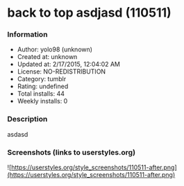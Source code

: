 # back to top asdjasd (110511)

### Information
- Author: yolo98 (unknown)
- Created at: unknown
- Updated at: 2/17/2015, 12:04:02 AM
- License: NO-REDISTRIBUTION
- Category: tumblr
- Rating: undefined
- Total installs: 44
- Weekly installs: 0


### Description
asdasd


### Screenshots (links to userstyles.org)
![https://userstyles.org/style_screenshots/110511-after.png](https://userstyles.org/style_screenshots/110511-after.png)



